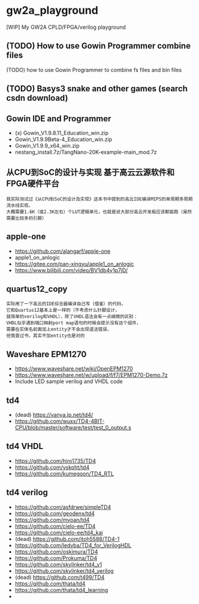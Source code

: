 # gw2a_playground
[WIP] My GW2A CPLD/FPGA/verilog playground

## (TODO) How to use Gowin Programmer combine files  
(TODO) how to use Gowin Programmer to combine fs files and bin files  

## (TODO) Basys3 snake and other games (search csdn download)   

## Gowin IDE and Programmer  
* (x) Gowin_V1.9.8.11_Education_win.zip  
* Gowin_V1.9.9Beta-4_Education_win.zip  
* Gowin_V1.9.9_x64_win.zip  
* nestang_install.7z/TangNano-20K-example-main_mod.7z  

## 从CPU到SoC的设计与实现 基于高云云源软件和FPGA硬件平台  
```
我实际测试过《从CPU到SoC的设计及实现》这本书中提到的高云IDE编译MIPS的单周期多周期流水线实现，
大概需要1.6K（或2.3K左右）个LUT逻辑单元，也就是说大部分高云开发板应该都能跑（虽然需要比较多的引脚）
```

## apple-one  
* https://github.com/alangarf/apple-one  
* apple1_on_anlogic   
* https://gitee.com/pan-xingyu/apple1_on_anlogic  
* https://www.bilibili.com/video/BV1db4y1p7jD/  

## quartus12_copy  
```
实际用了一下高云的IDE综合器编译自己写（借鉴）的代码，
它和Quartus12基本上是一样的（不考虑什么针脚设计，
就简单的verilog和VHDL），除了VHDL语法会有一点细微的区别：
VHDL似乎遇到端口映射port map语句的时候会提示没有这个组件，
需要在实体名前面加上entity才不会出现语法错误，
但我查过书，其实不加entity也是对的
```

## Waveshare EPM1270    
* https://www.waveshare.net/wiki/OpenEPM1270  
* https://www.waveshare.net/w/upload/f/f7/EPM1270-Demo.7z
* Include LED sample verilog and VHDL code  

## td4  
* (dead) https://vanya.jp.net/td4/
* https://github.com/wuxx/TD4-4BIT-CPU/blob/master/software/test/test_0_output.s

## td4 VHDL  
* https://github.com/hiro1735/TD4
* https://github.com/yskoht/td4
* https://github.com/kumegoon/TD4_RTL

## td4 verilog  
* https://github.com/asfdrwe/simpleTD4
* https://github.com/geodenx/td4
* https://github.com/myoan/td4  
* https://github.com/cielo-ee/TD4
* https://github.com/cielo-ee/td4_kai
* (dead) https://github.com/itoh5588/TD4-1
* https://github.com/ledyba/TD4_for_VerilogHDL
* https://github.com/oskimura/TD4
* https://github.com/Prokuma/TD4
* https://github.com/skylinker/td4_v1
* https://github.com/skylinker/td4_verilog
* (dead) https://github.com/t499/TD4
* https://github.com/thata/td4
* https://github.com/thata/td4_learning
* 
